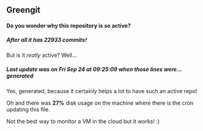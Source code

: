 ## Greengit

#### Do you wonder why this repository is so active?

##### After all it has 22933 commits!

But is it *really* active? Well...

##### Last update was on Fri Sep 24 at 09:25:09 when those lines were... generated

Yes, generated, because it certainly helps a lot to have such an active repo!

Oh and there was **27%** disk usage on the machine
where there is the cron updating this file.

Not the best way to monitor a VM in the cloud but it works! :)
